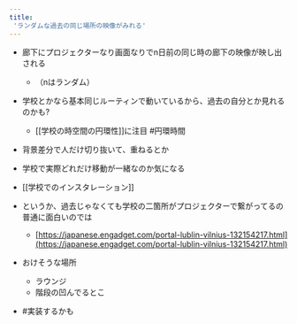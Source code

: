 ```yaml
---
title:
 'ランダムな過去の同じ場所の映像がみれる'
---
```


- 廊下にプロジェクターなり画面なりでn日前の同じ時の廊下の映像が映し出される
    - （nはランダム）

- 学校とかなら基本同じルーティンで動いているから、過去の自分とか見れるのかも?
    - [[学校の時空間の円環性]]に注目 #円環時間

- 背景差分で人だけ切り抜いて、重ねるとか
- 学校で実際どれだけ移動が一緒なのか気になる
- [[学校でのインスタレーション]]

- というか、過去じゃなくても学校の二箇所がプロジェクターで繋がってるの普通に面白いのでは
    - [https://japanese.engadget.com/portal-lublin-vilnius-132154217.html](https://japanese.engadget.com/portal-lublin-vilnius-132154217.html)

- おけそうな場所
    - ラウンジ
    - 階段の凹んでるとこ

- #実装するかも
